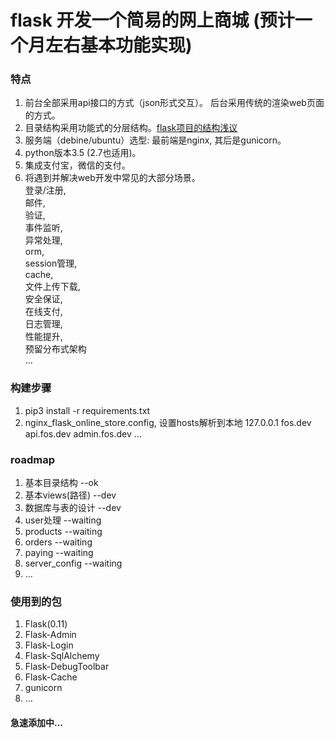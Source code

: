 # flask 开发一个简易的网上商城 (预计一个月左右基本功能实现)
### 特点
1. 前台全部采用api接口的方式（json形式交互）。 后台采用传统的渲染web页面的方式。
2. 目录结构采用功能式的分层结构。[flask项目的结构浅议](https://github.com/sunhuachuang/sun-blog/blob/master/program/flask/flask-dir.md)
3. 服务端（debine/ubuntu）选型: 最前端是nginx, 其后是gunicorn。
4. python版本3.5 (2.7也适用)。
5. 集成支付宝，微信的支付。
6. 将遇到并解决web开发中常见的大部分场景。  
   登录/注册,  
   邮件,  
   验证,  
   事件监听,  
   异常处理,  
   orm,  
   session管理,  
   cache,  
   文件上传下载,  
   安全保证,  
   在线支付,  
   日志管理,  
   性能提升,  
   预留分布式架构  
   ...

### 构建步骤
1. pip3 install -r requirements.txt
2. nginx_flask_online_store.config, 设置hosts解析到本地 127.0.0.1 fos.dev api.fos.dev admin.fos.dev
...

### roadmap
1. 基本目录结构 --ok
2. 基本views(路径) --dev
3. 数据库与表的设计 --dev
4. user处理 --waiting
5. products --waiting
6. orders   --waiting
7. paying   --waiting
8. server_config --waiting
9. ...

### 使用到的包
1. Flask(0.11)
2. Flask-Admin
3. Flask-Login
4. Flask-SqlAlchemy
5. Flask-DebugToolbar
6. Flask-Cache
7. gunicorn
8. ...

#### 急速添加中...
